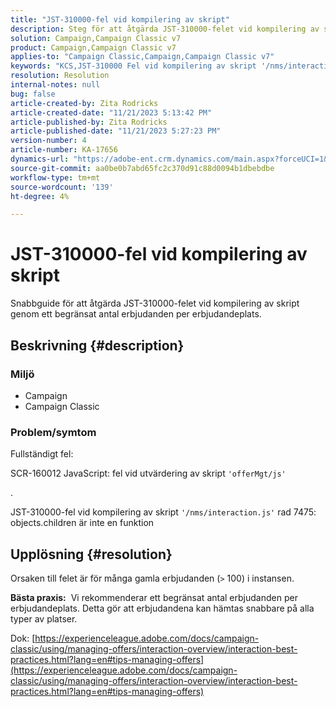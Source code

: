 ```yaml
---
title: "JST-310000-fel vid kompilering av skript"
description: Steg för att åtgärda JST-310000-felet vid kompilering av skript.
solution: Campaign,Campaign Classic v7
product: Campaign,Campaign Classic v7
applies-to: "Campaign Classic,Campaign,Campaign Classic v7"
keywords: "KCS,JST-310000 Fel vid kompilering av skript '/nms/interaction.js' rad 7475: objects.children är inte en funktion"
resolution: Resolution
internal-notes: null
bug: false
article-created-by: Zita Rodricks
article-created-date: "11/21/2023 5:13:42 PM"
article-published-by: Zita Rodricks
article-published-date: "11/21/2023 5:27:23 PM"
version-number: 4
article-number: KA-17656
dynamics-url: "https://adobe-ent.crm.dynamics.com/main.aspx?forceUCI=1&pagetype=entityrecord&etn=knowledgearticle&id=b8a57d4e-9188-ee11-8179-6045bd006295"
source-git-commit: aa0be0b7abd65fc2c370d91c88d0094b1dbebdbe
workflow-type: tm+mt
source-wordcount: '139'
ht-degree: 4%

---
```


# JST-310000-fel vid kompilering av skript


Snabbguide för att åtgärda JST-310000-felet vid kompilering av skript genom ett begränsat antal erbjudanden per erbjudandeplats.

## Beskrivning {#description}


### <b>Miljö</b>

- Campaign
- Campaign Classic




### <b>Problem/symtom</b>

Fullständigt fel:

SCR-160012 JavaScript: fel vid utvärdering av skript `'offerMgt/js'`

.

JST-310000-fel vid kompilering av skript `'/nms/interaction.js'` rad 7475: objects.children är inte en funktion


## Upplösning {#resolution}


Orsaken till felet är för många gamla erbjudanden (`>` 100) i instansen.

<b>Bästa praxis:</b>  Vi rekommenderar ett begränsat antal erbjudanden per erbjudandeplats. Detta gör att erbjudandena kan hämtas snabbare på alla typer av platser.

Dok: [https://experienceleague.adobe.com/docs/campaign-classic/using/managing-offers/interaction-overview/interaction-best-practices.html?lang=en#tips-managing-offers](https://experienceleague.adobe.com/docs/campaign-classic/using/managing-offers/interaction-overview/interaction-best-practices.html?lang=en#tips-managing-offers)
